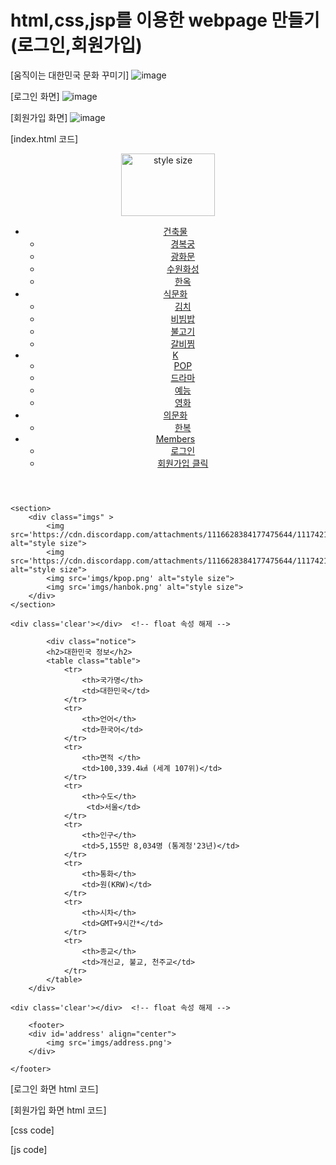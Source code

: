 # html,css,jsp를 이용한 webpage 만들기(로그인,회원가입)
[움직이는 대한민국 문화 꾸미기]
![image](https://github.com/seokhyun06/WebPage/assets/122009563/a588dfb7-b56a-4fe9-90c6-5dc8ba112837)

[로그인 화면]
![image](https://github.com/seokhyun06/WebPage/assets/122009563/53bae2b3-88e2-47a3-a491-59dea031361e)

[회원가입 화면]
![image](https://github.com/seokhyun06/WebPage/assets/122009563/25551940-46d2-4173-b550-5728738ef982)

[index.html 코드]
 <!DOCTYPE html>
<html>
<head>
<meta charset='utf-8'>
<link rel="stylesheet" href="css/style.css" type="text/css">
<script src="https://ajax.googleapis.com/ajax/libs/jquery/1.12.4/jquery.min.js" defer="defer"></script>
<script src="js/script.js" defer="defer" ></script>
</head>


<body>

<div id='page'>
	<header>
		<div id='logo'>
			<img src='imgs/Korean Flag.jfif' alt="style size" style="width:150px; height:100px">
		</div>
		<div id='top'>
			  <ul class="main-menu">
                <li>
                    <a href="#" >건축물</a>
                    <ul class="sub"> 
                        <li><a href="#">경복궁</a></li>
                        <li><a href="#">광화문</a></li>
                        <li><a href="#">수원화성</a></li>
                        <li><a href="#">한옥</a></li>
                    </ul>
                </li>
                <li>
                    <a href="#" >식문화</a>
                    <ul class="sub">
                        <li><a href="#">김치</a></li>
                        <li><a href="#">비빔밥</a></li>
                        <li><a href="#">불고기</a></li>
                        <li><a href="#">갈비찜</a></li>
                    </ul>
                </li>
                <li>
                    <a href="#" >K</a>
                    <ul class="sub">
                        <li><a href="#">POP</a></li>
                        <li><a href="#">드라마</a></li>
                        <li><a href="#">예능</a></li>
                        <li><a href="#">영화</a></li>
                    </ul>
                </li>
                <li>
                    <a href="#" >의문화</a>
                    <ul class="sub">
                        <li><a href="#">한복</a></li>
                    </ul>
                </li>
                <li>
                    <a href="#" >Members</a>
                    <ul class="sub">
                        <li onclick="winOpen1()"><a href="#">로그인</a></li>
                        <li onclick="winOpen2()"><a href="#">회원가입 클릭</a></li>
                    </ul>
                </li>
             </ul>
		</div>
	</header>
	<div class='clear'></div>  <!--	float 속성 해제 -->	
	
	<section>
		<div class="imgs" >
			<img src='https://cdn.discordapp.com/attachments/1116628384177475644/1117421652863623178/palace.png' alt="style size">
			<img src='https://cdn.discordapp.com/attachments/1116628384177475644/1117421614166986772/image.png' alt="style size">
			<img src='imgs/kpop.png' alt="style size">
			<img src='imgs/hanbok.png' alt="style size">
		</div> 
	</section>
	
	<div class='clear'></div>  <!--	float 속성 해제 -->
	
		    <div class="notice">
	        <h2>대한민국 정보</h2>	        
	        <table class="table">
	            <tr>
	                <th>국가명</th>
	                <td>대한민국</td>
	            </tr>
	            <tr>
	                <th>언어</th>
	                <td>한국어</td>
	            </tr>
	            <tr>
	            	<th>면적 </th>
	                <td>100,339.4㎢ (세계 107위)</td>
	            </tr>
	            <tr>
					<th>수도</th>
	                 <td>서울</td>
	            </tr>
	            <tr>
	                <th>인구</th>
	                <td>5,155만 8,034명 (통계청'23년)</td>
	            </tr>
	            <tr>
	                <th>통화</th>
	                <td>원(KRW)</td>
	            </tr>
	            <tr>
	                <th>시차</th>
	                <td>GMT+9시간*</td>
	            </tr>
	            <tr>
	                <th>종교</th>
	                <td>개신교, 불교, 천주교</td>
	            </tr>
	        </table>
	    </div>
   
	<div class='clear'></div>  <!--	float 속성 해제 -->	
	
		<footer>
		<div id='address' align="center">
			<img src='imgs/address.png'>
		</div>
		
	</footer>
</div> <!-- 아이디 page의 끝 -->
</body>
</html>
[로그인 화면 html 코드]

[회원가입 화면 html 코드]

[css code]

[js code]



